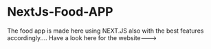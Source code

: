 # NextJs-Food-APP
The food app is made here using NEXT.JS also with the best features accordingly....
Have a look here for the website--->
